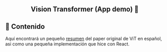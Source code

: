 <h2 align="center">
<p>Vision Transformer (App demo) 📱</p>
</h2>

## 📝 Contenido
Aquí encontrará un pequeño [resumen](./paper-es.pdf) del paper original de ViT en español, asi como una pequeña implementación que hice con React.